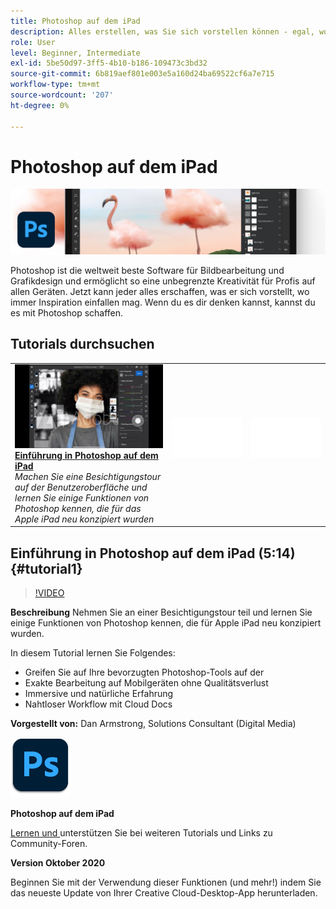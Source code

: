 ```yaml
---
title: Photoshop auf dem iPad
description: Alles erstellen, was Sie sich vorstellen können - egal, wo die Inspiration mit Photoshop auf dem iPad auftrifft
role: User
level: Beginner, Intermediate
exl-id: 5be50d97-3ff5-4b10-b186-109473c3bd32
source-git-commit: 6b819aef801e003e5a160d24ba69522cf6a7e715
workflow-type: tm+mt
source-wordcount: '207'
ht-degree: 0%

---
```


# Photoshop auf dem iPad

![Tutorial Hero Image](../assets/PSoniPad.jpg)

Photoshop ist die weltweit beste Software für Bildbearbeitung und Grafikdesign und ermöglicht so eine unbegrenzte Kreativität für Profis auf allen Geräten. Jetzt kann jeder alles erschaffen, was er sich vorstellt, wo immer Inspiration einfallen mag. Wenn du es dir denken kannst, kannst du es mit Photoshop schaffen.

## Tutorials durchsuchen

<table style="table-layout:fixed">
<tr>
 <td>
   <a href="photoshopipad.md#tutorial1">
      <img alt="Einführung in Photoshop auf dem iPad" src="../assets/PSiPad_thumbnail.jpg" />
   </a>
    <div>
   <a href="photoshopipad.md#tutorial1"><strong>Einführung in Photoshop auf dem iPad</strong></a>
    </div>
    <em>Machen Sie eine Besichtigungstour auf der Benutzeroberfläche und lernen Sie einige Funktionen von Photoshop kennen, die für das Apple iPad neu konzipiert wurden</em>
    <br>
  </td>
  <td>
    <img alt="Abstand" src="../assets/Whitespacer.png" />
    <div>
    <br>
  </td>
  <td>
    <img alt="Abstand" src="../assets/Whitespacer.png" />
    <div>
    <br>
  </td>
</tr>
</table>

## Einführung in Photoshop auf dem iPad (5:14) {#tutorial1}

>[!VIDEO](https://video.tv.adobe.com/v/326899?hidetitle=true)

**Beschreibung**
Nehmen Sie an einer Besichtigungstour teil und lernen Sie einige Funktionen von Photoshop kennen, die für Apple iPad neu konzipiert wurden.

In diesem Tutorial lernen Sie Folgendes:
* Greifen Sie auf Ihre bevorzugten Photoshop-Tools auf der
* Exakte Bearbeitung auf Mobilgeräten ohne Qualitätsverlust
* Immersive und natürliche Erfahrung
* Nahtloser Workflow mit Cloud Docs

**Vorgestellt von:**
Dan Armstrong, Solutions Consultant (Digital Media)

![Photoshop auf dem iPad-Logo](../assets/ps_appicon_96.png)

**Photoshop auf dem iPad**

[Lernen und ](https://helpx.adobe.com/support/photoshop.html) unterstützen Sie bei weiteren Tutorials und Links zu Community-Foren.

**Version Oktober 2020**

Beginnen Sie mit der Verwendung dieser Funktionen (und mehr!) indem Sie das neueste Update von Ihrer Creative Cloud-Desktop-App herunterladen.
